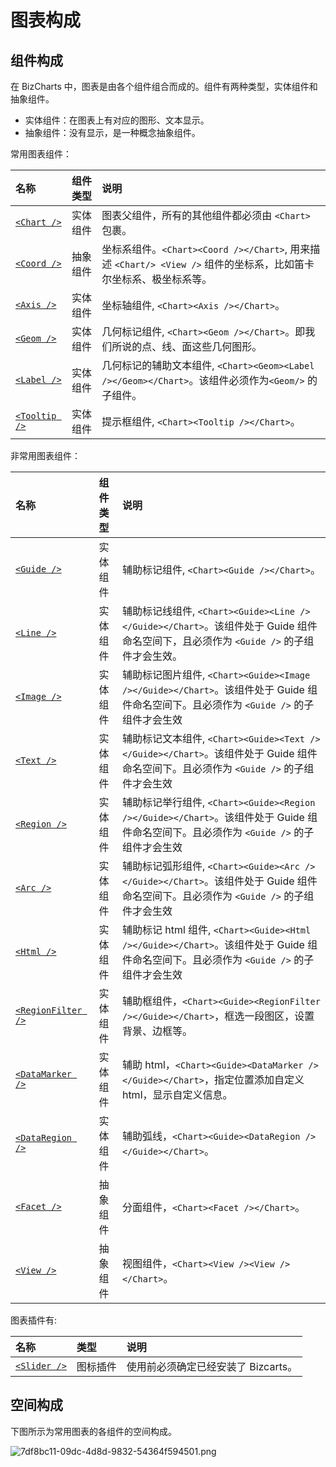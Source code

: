 # 图表构成

## 组件构成
在 BizCharts 中，图表是由各个组件组合而成的。组件有两种类型，实体组件和抽象组件。
- 实体组件：在图表上有对应的图形、文本显示。
- 抽象组件：没有显示，是一种概念抽象组件。

常用图表组件：

| 名称                                                      | 组件类型 | 说明                                                                                         |
| :-------------------------------------------------------- | :------: | :------------------------------------------------------------------------------------------- |
| [`<Chart />`](../../7/page/24)                               | 实体组件 | 图表父组件，所有的其他组件都必须由 `<Chart>` 包裹。                                          |
| [`<Coord />`](../../7/page/25)                | 抽象组件 | 坐标系组件。`<Chart><Coord /></Chart>`, 用来描述 `<Chart/> <View />` 组件的坐标系，比如笛卡尔坐标系、极坐标系等。        |
| [`<Axis />`](../../7/page/26)                  | 实体组件 | 坐标轴组件, `<Chart><Axis /></Chart>`。                                                                                 |
| [`<Geom />`](../../7/page/27)                  | 实体组件 | 几何标记组件, `<Chart><Geom /></Chart>`。即我们所说的点、线、面这些几何图形。                                           |
| [`<Label />`](../../7/page/28)   | 实体组件 | 几何标记的辅助文本组件, `<Chart><Geom><Label /></Geom></Chart>`。该组件必须作为`<Geom/>` 的子组件。                                   |
| [`<Tooltip />`](../../7/page/30)            | 实体组件 | 提示框组件, `<Chart><Tooltip /></Chart>`。                                                                                 |


非常用图表组件：

| 名称                                                      | 组件类型 | 说明                                                                                         |
| :-------------------------------------------------------- | :------: | :------------------------------------------------------------------------------------------- |
| [`<Guide />`](../../7/page/31)                | 实体组件 | 辅助标记组件, `<Chart><Guide /></Chart>`。                                                                               |
| [`<Line />`](../../7/page/31#Guide.Line)     | 实体组件 | 辅助标记线组件, `<Chart><Guide><Line /></Guide></Chart>`。该组件处于 Guide 组件命名空间下，且必须作为 `<Guide />` 的子组件才会生效。   |
| [`<Image />`](../../7/page/31#Guide.Image)   | 实体组件 | 辅助标记图片组件, `<Chart><Guide><Image /></Guide></Chart>`。该组件处于 Guide 组件命名空间下。且必须作为 `<Guide />` 的子组件才会生效   |
| [`<Text />`](../../7/page/31#Guide.Text)     | 实体组件 | 辅助标记文本组件, `<Chart><Guide><Text /></Guide></Chart>`。该组件处于 Guide 组件命名空间下。且必须作为 `<Guide />` 的子组件才会生效   |
| [`<Region />`](../../7/page/31#Guide.Region) | 实体组件 | 辅助标记举行组件, `<Chart><Guide><Region /></Guide></Chart>`。该组件处于 Guide 组件命名空间下。且必须作为 `<Guide />` 的子组件才会生效   |
| [`<Arc />`](../../7/page/31#Guide.Arc)       | 实体组件 | 辅助标记弧形组件, `<Chart><Guide><Arc /></Guide></Chart>`。该组件处于 Guide 组件命名空间下。且必须作为 `<Guide />` 的子组件才会生效   |
| [`<Html />`](../../7/page/31#Guide.Html)     | 实体组件 | 辅助标记 html 组件, `<Chart><Guide><Html /></Guide></Chart>`。该组件处于 Guide 组件命名空间下。且必须作为 `<Guide />` 的子组件才会生效 |
| [`<RegionFilter />`](../../7/page/31#Guide.RegionFilter) | 实体组件 |辅助框组件，`<Chart><Guide><RegionFilter /></Guide></Chart>`，框选一段图区，设置背景、边框等。|
| [`<DataMarker />`](../../7/page/31#Guide.DataMarker) | 实体组件 | 辅助 html，`<Chart><Guide><DataMarker /></Guide></Chart>`，指定位置添加自定义 html，显示自定义信息。|
| [`<DataRegion />`](../../7/page/31#Guide.DataRegion) | 实体组件 |辅助弧线，`<Chart><Guide><DataRegion /></Guide></Chart>`。|
| [`<Facet />`](../../7/page/32)                | 抽象组件 | 分面组件，`<Chart><Facet /></Chart>`。                                                                                   |
| [`<View />`](../../7/page/33)                  | 抽象组件 | 视图组件，`<Chart><View /><View /></Chart>`。                                                                                   |

图表插件有:

| 名称                                | 类型     | 说明                                |
| :---------------------------------- | :------- | :---------------------------------- |
| [`<Slider />`](../../7/page/34) | 图标插件 | 使用前必须确定已经安装了 Bizcarts。 |

## 空间构成
下图所示为常用图表的各组件的空间构成。

![7df8bc11-09dc-4d8d-9832-54364f594501.png](https://img.alicdn.com/tfs/TB105z4efDH8KJjy1XcXXcpdXXa-2030-1480.png)
